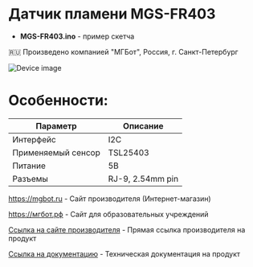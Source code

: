 # Датчик пламени MGS-FR403

- **MGS-FR403.ino** - пример скетча

🇷🇺 Произведено компанией "МГБот", Россия, г. Санкт-Петербург

![Device image](https://books.mgbot.ru/images/MGS-FR403.PNG)

# Особенности:

| Параметр    | Описание |
| ----------- | -----------|
| Интерфейс   | I2C|
| Применяемый сенсор| TSL25403 |
| Питание     | 5В|
| Разъемы     | RJ-9, 2.54mm pin|

https://mgbot.ru  - Сайт производителя (Интернет-магазин)

https://мгбот.рф  - Сайт для образовательных учреждений

[Ссылка на сайте производителя](https://mgbot.ru/catalog/moduli/modul_datchika_plameni_mgs_fr403_ik_s_razemom_rj_9_tsl25403/) - Прямая ссылка производителя на продукт

[Ссылка на документацию](https://books.mgbot.ru/devices/MGS-FR403.pdf) - Техническая документация на продукт